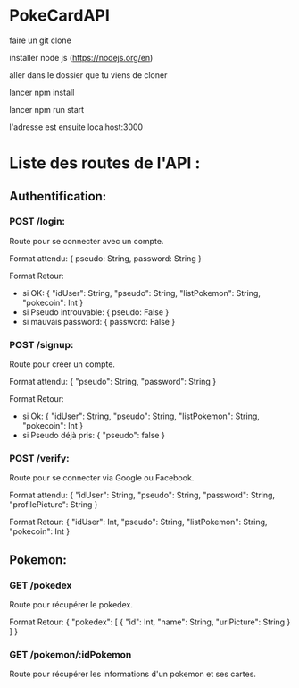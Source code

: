 # PokeCardAPI


faire un git clone 

installer node js (https://nodejs.org/en)

aller dans le dossier que tu viens de cloner

lancer npm install

lancer npm run start

l'adresse est ensuite localhost:3000


# Liste des routes de l'API : 

## Authentification: 

### POST /login:
Route pour se connecter avec un compte.

Format attendu: 
{
	pseudo: String, 
	password: String
}

Format Retour: 
 - si OK: 
 {
 	"idUser": String, 
 	"pseudo": String, 
 	"listPokemon": String, 
 	"pokecoin": Int
 }
 - si Pseudo introuvable: 
 {
 	pseudo: False
 }
 - si mauvais password: 
 {
 	password: False
 }

### POST /signup:
Route pour créer un compte.

Format attendu: 
{
	"pseudo": String, 
	"password": String
}

Format Retour: 
 - si Ok: 
 {
 	"idUser": String, 
 	"pseudo": String, 
 	"listPokemon": String, 
 	"pokecoin": Int
 }
 - si Pseudo déjà pris: 
 {
 	"pseudo": false
 }

### POST /verify:
Route pour se connecter via Google ou Facebook.

Format attendu: 
{
	"idUser": String,
	"pseudo": String,
	"password": String,
	"profilePicture": String
}

Format Retour:
{
	"idUser": Int,
	"pseudo": String,
	"listPokemon": String,
	"pokecoin": Int
}

## Pokemon:

### GET /pokedex
Route pour récupérer le pokedex.

Format Retour: 
{ 
	"pokedex": [
		{
			"id": Int,
			"name": String,
			"urlPicture": String
		}
	]
}

### GET /pokemon/:idPokemon
Route pour récupérer les informations d'un pokemon et ses cartes.


